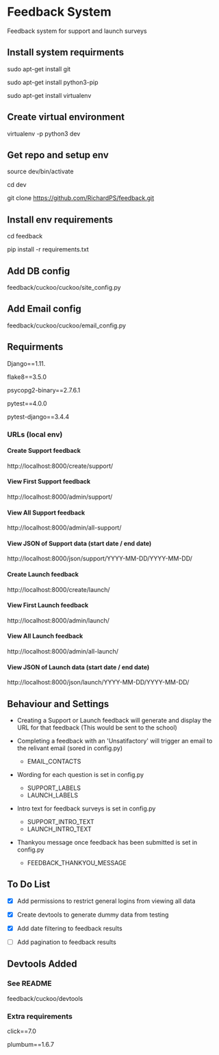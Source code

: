 # Feedback System

Feedback system for support and launch surveys

## Install system requirments

sudo apt-get install git

sudo apt-get install python3-pip

sudo apt-get install virtualenv

## Create virtual environment

virtualenv -p python3 dev

## Get repo and setup env

source dev/bin/activate

cd dev

git clone https://github.com/RichardPS/feedback.git

## Install env requirements

cd feedback

pip install -r requirements.txt

## Add DB config

feedback/cuckoo/cuckoo/site_config.py

## Add Email config

feedback/cuckoo/cuckoo/email_config.py

## Requirments

Django==1.11.

flake8==3.5.0

psycopg2-binary==2.7.6.1

pytest==4.0.0

pytest-django==3.4.4

### URLs (local env)

#### Create Support feedback

http://localhost:8000/create/support/

#### View First Support feedback

http://localhost:8000/admin/support/

#### View All Support feedback

http://localhost:8000/admin/all-support/

#### View JSON of Support data (start date / end date)

http://localhost:8000/json/support/YYYY-MM-DD/YYYY-MM-DD/

#### Create Launch feedback

http://localhost:8000/create/launch/

#### View First Launch feedback

http://localhost:8000/admin/launch/

#### View All Launch feedback

http://localhost:8000/admin/all-launch/

#### View JSON of Launch data (start date / end date)

http://localhost:8000/json/launch/YYYY-MM-DD/YYYY-MM-DD/


## Behaviour and Settings

* Creating a Support or Launch feedback will generate and display the URL for that feedback (This would be sent to the school)

* Completing a feedback with an 'Unsatifactory' will trigger an email to the relivant email (sored in config.py)
    * EMAIL_CONTACTS

* Wording for each question is set in config.py
    * SUPPORT_LABELS
    * LAUNCH_LABELS

* Intro text for feedback surveys is set in config.py
    * SUPPORT_INTRO_TEXT
    * LAUNCH_INTRO_TEXT

* Thankyou message once feedback has been submitted is set in config.py
    * FEEDBACK_THANKYOU_MESSAGE


## To Do List

- [x] Add permissions to restrict general logins from viewing all data
- [x] Create devtools to generate dummy data from testing
- [x] Add date filtering to feedback results
- [ ] Add pagination to feedback results


## Devtools Added

### See README

feedback/cuckoo/devtools

### Extra requirements

click==7.0

plumbum==1.6.7
